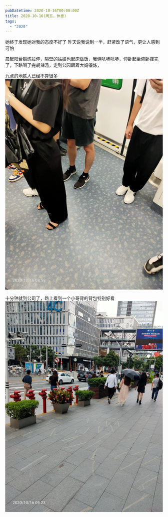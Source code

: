 ```yaml
---
pubDatetime: 2020-10-16T00:00:00Z
title: 2020-10-16(周五，休息)
tags:
  - "2020"
---
```


她终于发现她对我的态度不好了
昨天说我说到一半，赶紧改了语气，更让人感到可怕

晨起阳台锻炼拉伸，隔壁的姑娘也起床做饭，我俩吭哧吭哧，仰卧起坐俯卧撑完了，下路喝了完胡辣汤，走到公园跟着大妈锻炼，

九点的地铁人已经不算很多
![](../../img/6904315-952aa95c0e74083c.jpg)



十分钟就到公司了，路上看到一个小哥背的背包特别好看
![](../../img/6904315-12c9bd6ff2c8d6c9.jpg)

